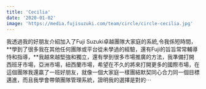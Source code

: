```yaml
---
title: 'Cecilia'
date: '2020-01-02'
image: 'https://media.fujisuzuki.com/team/circle/circle-cecilia.jpg'
---
```

我透過我的好朋友介紹加入了Fuji Suzuki卓越團隊大家庭的系統,令我係短時間，**學到了很多我在其他任何團隊或平台從未學過的經驗，還有Fuji的旨旨常常輔導恃和指導，**我越來越堅強和獨立，還有學到很多市場推廣的方法，我準備打開西班牙市場，亞洲市場，紐西蘭市場，希望在不久的將來打開更多的國際市場，在這個團隊我還贏了一班好朋友，就像一個大家庭一樣團結默契同心合力同一個目標邁進，而且我學會帶領團隊管理系統，證明我的選擇是對的⋯